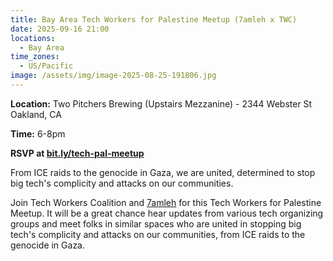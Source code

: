 ```yaml
---
title: Bay Area Tech Workers for Palestine Meetup (7amleh x TWC)
date: 2025-09-16 21:00
locations:
  - Bay Area
time_zones:
  - US/Pacific
image: /assets/img/image-2025-08-25-191806.jpg
---
```

**Location:** Two Pitchers Brewing (Upstairs Mezzanine) - 2344 Webster St Oakland, CA

**Time:** 6-8pm

**RSVP at [bit.ly/tech-pal-meetup](https://www.google.com/url?q=http://bit.ly/tech-pal-meetup&sa=D&source=calendar&usd=2&usg=AOvVaw3CHF-0cjResWCUSfuLHGQ5)**

From ICE raids to the genocide in Gaza, we are united, determined to stop big tech's complicity and attacks on our communities.


Join Tech Workers Coalition and [7amleh](https://7amleh.org/) for this Tech Workers for Palestine Meetup. It will be a great chance hear updates from various tech organizing groups and meet folks in similar spaces who are united in stopping big tech's complicity and attacks on our communities, from ICE raids to the genocide in Gaza.
